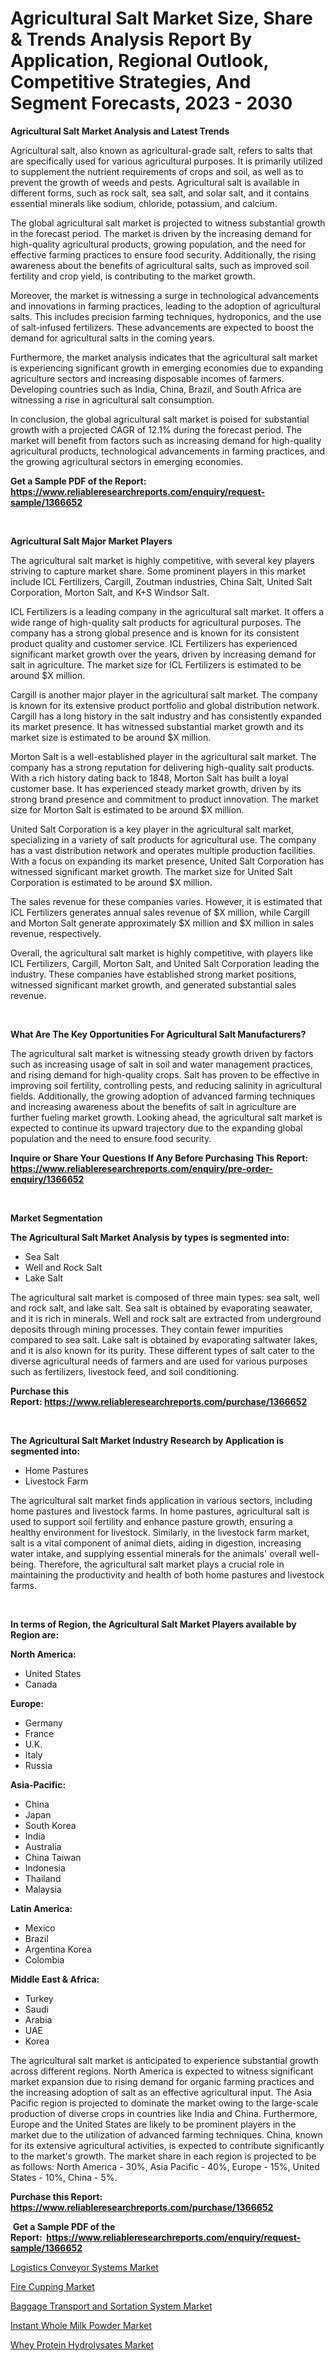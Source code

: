<p><h1>Agricultural Salt Market Size, Share & Trends Analysis Report By Application, Regional Outlook, Competitive Strategies, And Segment Forecasts, 2023 - 2030</h1></p><p><strong>Agricultural Salt Market Analysis and Latest Trends</strong></p>
<p><p>Agricultural salt, also known as agricultural-grade salt, refers to salts that are specifically used for various agricultural purposes. It is primarily utilized to supplement the nutrient requirements of crops and soil, as well as to prevent the growth of weeds and pests. Agricultural salt is available in different forms, such as rock salt, sea salt, and solar salt, and it contains essential minerals like sodium, chloride, potassium, and calcium.</p><p>The global agricultural salt market is projected to witness substantial growth in the forecast period. The market is driven by the increasing demand for high-quality agricultural products, growing population, and the need for effective farming practices to ensure food security. Additionally, the rising awareness about the benefits of agricultural salts, such as improved soil fertility and crop yield, is contributing to the market growth.</p><p>Moreover, the market is witnessing a surge in technological advancements and innovations in farming practices, leading to the adoption of agricultural salts. This includes precision farming techniques, hydroponics, and the use of salt-infused fertilizers. These advancements are expected to boost the demand for agricultural salts in the coming years.</p><p>Furthermore, the market analysis indicates that the agricultural salt market is experiencing significant growth in emerging economies due to expanding agriculture sectors and increasing disposable incomes of farmers. Developing countries such as India, China, Brazil, and South Africa are witnessing a rise in agricultural salt consumption.</p><p>In conclusion, the global agricultural salt market is poised for substantial growth with a projected CAGR of 12.1% during the forecast period. The market will benefit from factors such as increasing demand for high-quality agricultural products, technological advancements in farming practices, and the growing agricultural sectors in emerging economies.</p></p>
<p><strong>Get a Sample PDF of the Report:&nbsp; <a href="https://www.reliableresearchreports.com/enquiry/request-sample/1366652">https://www.reliableresearchreports.com/enquiry/request-sample/1366652</a></strong></p>
<p>&nbsp;</p>
<p><strong>Agricultural Salt Major Market Players</strong></p>
<p><p>The agricultural salt market is highly competitive, with several key players striving to capture market share. Some prominent players in this market include ICL Fertilizers, Cargill, Zoutman industries, China Salt, United Salt Corporation, Morton Salt, and K+S Windsor Salt.</p><p>ICL Fertilizers is a leading company in the agricultural salt market. It offers a wide range of high-quality salt products for agricultural purposes. The company has a strong global presence and is known for its consistent product quality and customer service. ICL Fertilizers has experienced significant market growth over the years, driven by increasing demand for salt in agriculture. The market size for ICL Fertilizers is estimated to be around $X million.</p><p>Cargill is another major player in the agricultural salt market. The company is known for its extensive product portfolio and global distribution network. Cargill has a long history in the salt industry and has consistently expanded its market presence. It has witnessed substantial market growth and its market size is estimated to be around $X million.</p><p>Morton Salt is a well-established player in the agricultural salt market. The company has a strong reputation for delivering high-quality salt products. With a rich history dating back to 1848, Morton Salt has built a loyal customer base. It has experienced steady market growth, driven by its strong brand presence and commitment to product innovation. The market size for Morton Salt is estimated to be around $X million.</p><p>United Salt Corporation is a key player in the agricultural salt market, specializing in a variety of salt products for agricultural use. The company has a vast distribution network and operates multiple production facilities. With a focus on expanding its market presence, United Salt Corporation has witnessed significant market growth. The market size for United Salt Corporation is estimated to be around $X million.</p><p>The sales revenue for these companies varies. However, it is estimated that ICL Fertilizers generates annual sales revenue of $X million, while Cargill and Morton Salt generate approximately $X million and $X million in sales revenue, respectively.</p><p>Overall, the agricultural salt market is highly competitive, with players like ICL Fertilizers, Cargill, Morton Salt, and United Salt Corporation leading the industry. These companies have established strong market positions, witnessed significant market growth, and generated substantial sales revenue.</p></p>
<p>&nbsp;</p>
<p><strong>What Are The Key Opportunities For Agricultural Salt Manufacturers?</strong></p>
<p><p>The agricultural salt market is witnessing steady growth driven by factors such as increasing usage of salt in soil and water management practices, and rising demand for high-quality crops. Salt has proven to be effective in improving soil fertility, controlling pests, and reducing salinity in agricultural fields. Additionally, the growing adoption of advanced farming techniques and increasing awareness about the benefits of salt in agriculture are further fueling market growth. Looking ahead, the agricultural salt market is expected to continue its upward trajectory due to the expanding global population and the need to ensure food security.</p></p>
<p><strong>Inquire or Share Your Questions If Any Before Purchasing This Report: <a href="https://www.reliableresearchreports.com/enquiry/pre-order-enquiry/1366652">https://www.reliableresearchreports.com/enquiry/pre-order-enquiry/1366652</a></strong></p>
<p>&nbsp;</p>
<p><strong>Market Segmentation</strong></p>
<p><strong>The Agricultural Salt Market Analysis by types is segmented into:</strong></p>
<p><ul><li>Sea Salt</li><li>Well and Rock Salt</li><li>Lake Salt</li></ul></p>
<p><p>The agricultural salt market is composed of three main types: sea salt, well and rock salt, and lake salt. Sea salt is obtained by evaporating seawater, and it is rich in minerals. Well and rock salt are extracted from underground deposits through mining processes. They contain fewer impurities compared to sea salt. Lake salt is obtained by evaporating saltwater lakes, and it is also known for its purity. These different types of salt cater to the diverse agricultural needs of farmers and are used for various purposes such as fertilizers, livestock feed, and soil conditioning.</p></p>
<p><strong>Purchase this Report:&nbsp;<a href="https://www.reliableresearchreports.com/purchase/1366652">https://www.reliableresearchreports.com/purchase/1366652</a></strong></p>
<p>&nbsp;</p>
<p><strong>The Agricultural Salt Market Industry Research by Application is segmented into:</strong></p>
<p><ul><li>Home Pastures</li><li>Livestock Farm</li></ul></p>
<p><p>The agricultural salt market finds application in various sectors, including home pastures and livestock farms. In home pastures, agricultural salt is used to support soil fertility and enhance pasture growth, ensuring a healthy environment for livestock. Similarly, in the livestock farm market, salt is a vital component of animal diets, aiding in digestion, increasing water intake, and supplying essential minerals for the animals' overall well-being. Therefore, the agricultural salt market plays a crucial role in maintaining the productivity and health of both home pastures and livestock farms.</p></p>
<p>&nbsp;</p>
<p><strong>In terms of Region, the Agricultural Salt Market Players available by Region are:</strong></p>
<p>
    <p> <strong> North America: </strong>
        <ul>
            <li>United States</li>
            <li>Canada</li>
        </ul>
        </p> 
    <p> <strong> Europe: </strong>
        <ul>
            <li>Germany</li>
            <li>France</li>
            <li>U.K.</li>
            <li>Italy</li>
            <li>Russia</li>
        </ul>
        </p> 
    <p> <strong> Asia-Pacific: </strong>
        <ul>
            <li>China</li>
            <li>Japan</li>
            <li>South Korea</li>
            <li>India</li>
            <li>Australia</li>
            <li>China Taiwan</li>
            <li>Indonesia</li>
            <li>Thailand</li>
            <li>Malaysia</li>
        </ul>
        </p> 
    <p> <strong> Latin America: </strong>
        <ul>
            <li>Mexico</li>
            <li>Brazil</li>
            <li>Argentina Korea</li>
            <li>Colombia</li>
        </ul>
        </p> 
    <p> <strong> Middle East & Africa: </strong>
        <ul>
            <li>Turkey</li>
            <li>Saudi</li>
            <li>Arabia</li>
            <li>UAE</li>
            <li>Korea</li>
        </ul>
    </p>
    </p>
<p><p>The agricultural salt market is anticipated to experience substantial growth across different regions. North America is expected to witness significant market expansion due to rising demand for organic farming practices and the increasing adoption of salt as an effective agricultural input. The Asia Pacific region is projected to dominate the market owing to the large-scale production of diverse crops in countries like India and China. Furthermore, Europe and the United States are likely to be prominent players in the market due to the utilization of advanced farming techniques. China, known for its extensive agricultural activities, is expected to contribute significantly to the market's growth. The market share in each region is projected to be as follows: North America - 30%, Asia Pacific - 40%, Europe - 15%, United States - 10%, China - 5%.</p></p>
<p><strong>Purchase this Report: <a href="https://www.reliableresearchreports.com/purchase/1366652">https://www.reliableresearchreports.com/purchase/1366652</a></strong></p>
<p>&nbsp;<strong>Get a Sample PDF of the Report:&nbsp;&nbsp;<a href="https://www.reliableresearchreports.com/enquiry/request-sample/1366652">https://www.reliableresearchreports.com/enquiry/request-sample/1366652</a></strong></p>
<p><strong></strong></p>
<p><p><a href="https://github.com/rexevange/Market-Research-Report-List-1/blob/main/logistics-conveyor-systems-market.md">Logistics Conveyor Systems Market</a></p><p><a href="https://medium.com/@nathanl41025/fire-cupping-market-size-cagr-trends-2024-2030-d7b430062b0c">Fire Cupping Market</a></p><p><a href="https://github.com/FassouRP/Market-Research-Report-List-1/blob/main/baggage-transport-and-sortation-system-market.md">Baggage Transport and Sortation System Market</a></p><p><a href="https://www.linkedin.com/pulse/instant-whole-milk-powder-market-research-report-unlocks-xb4he/">Instant Whole Milk Powder Market</a></p><p><a href="https://www.linkedin.com/pulse/whey-protein-hydrolysates-market-research-hgwke/">Whey Protein Hydrolysates Market</a></p></p>